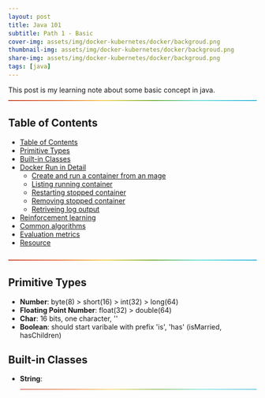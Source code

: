 ```yaml
---
layout: post
title: Java 101 
subtitle: Path 1 - Basic
cover-img: assets/img/docker-kubernetes/docker/backgroud.png
thumbnail-img: assets/img/docker-kubernetes/docker/backgroud.png
share-img: assets/img/docker-kubernetes/docker/backgroud.png
tags: [java]
---
```


This post is my learning note about some basic concept in java. 
![--](../assets/img/utils/rainbow.png)

## Table of Contents
- [Table of Contents](#table-of-contents)
- [Primitive Types](#primitive-types)
- [Built-in Classes](#built-in-classes)
- [Docker Run in Detail](#docker-run-in-detail)
  - [Create and run a container from an mage](#create-and-run-a-container-from-an-mage)
  - [Listing running container](#listing-running-container)
  - [Restarting stopped container](#restarting-stopped-container)
  - [Removing stopped container](#removing-stopped-container)
  - [Retriveing log output](#retriveing-log-output)
- [Reinforcement learning](#reinforcement-learning)
- [Common algorithms](#common-algorithms)
- [Evaluation metrics](#evaluation-metrics)
- [Resource](#resource)

![--](../assets/img/utils/rainbow.png)

## Primitive Types
 - **Number**: byte(8) > short(16) > int(32) > long(64)
 - **Floating Point Number**: float(32) > double(64)
 - **Char**: 16 bits, one character, ''
 - **Boolean**: should start varibale with prefix 'is', 'has' (isMarried, hasChildren)
## Built-in Classes
 - **String**:
![--](../assets/img/utils/rainbow.png)